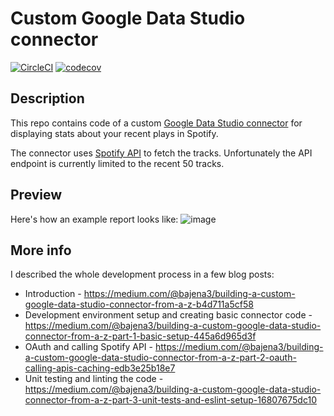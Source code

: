 # Custom Google Data Studio connector
[![CircleCI](https://circleci.com/gh/Bajena/spotify-gds-connector/tree/master.svg?style=svg)](https://circleci.com/gh/Bajena/spotify-gds-connector/tree/master)
[![codecov](https://codecov.io/gh/Bajena/spotify-gds-connector/branch/master/graph/badge.svg)](https://codecov.io/gh/Bajena/spotify-gds-connector)
## Description
This repo contains code of a custom [Google Data Studio connector](https://developers.google.com/datastudio/connector/gallery/) for displaying stats about your recent plays in Spotify. 

The connector uses [Spotify API](https://developer.spotify.com/documentation/web-api/reference/player/get-recently-played/) to fetch the tracks.
Unfortunately the API endpoint is currently limited to the recent 50 tracks.

## Preview
Here's how an example report looks like:
![image](https://user-images.githubusercontent.com/5732023/42778465-7441218c-893d-11e8-98d5-cc27c7399481.png)

## More info
I described the whole development process in a few blog posts:
* Introduction - https://medium.com/@bajena3/building-a-custom-google-data-studio-connector-from-a-z-b4d711a5cf58
* Development environment setup and creating basic connector code - https://medium.com/@bajena3/building-a-custom-google-data-studio-connector-from-a-z-part-1-basic-setup-445a6d965d3f
* OAuth and calling Spotify API - https://medium.com/@bajena3/building-a-custom-google-data-studio-connector-from-a-z-part-2-oauth-calling-apis-caching-edb3e25b18e7
* Unit testing and linting the code - https://medium.com/@bajena3/building-a-custom-google-data-studio-connector-from-a-z-part-3-unit-tests-and-eslint-setup-16807675dc10
